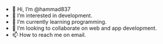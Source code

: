 - 👋 Hi, I’m @hammad837
- 👀 I’m interested in development.
- 🌱 I’m currently learning programming.
- 💞️ I’m looking to collaborate on web and app development.
- 📫 How to reach me on email.

<!---
hammad837/hammad837 is a ✨ special ✨ repository because its `README.md` (this file) appears on your GitHub profile.
You can click the Preview link to take a look at your changes.
--->
